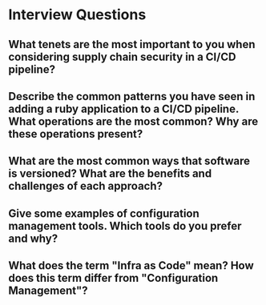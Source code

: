 # Interview Questions



## What tenets are the most important to you when considering supply chain security in a CI/CD pipeline?









## Describe the common patterns you have seen in adding a ruby application to a CI/CD pipeline. What operations are the most common? Why are these operations present?









## What are the most common ways that software is versioned? What are the benefits and challenges of each approach?








## Give some examples of configuration management tools. Which tools do you prefer and why?








## What does the term "Infra as Code" mean? How does this term differ from "Configuration Management"?